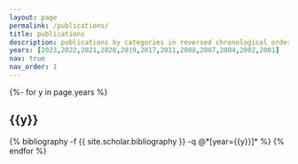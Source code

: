 ```yaml
---
layout: page
permalink: /publications/
title: publications
description: publications by categories in reversed chronological order. generated by jekyll-scholar.
years: [2023,2022,2021,2020,2019,2017,2011,2008,2007,2004,2002,2001]
nav: true
nav_order: 1
---
```

<!-- _pages/publications.md -->
<div class="publications">

{%- for y in page.years %}
  <h2 class="year">{{y}}</h2>
  {% bibliography -f {{ site.scholar.bibliography }} -q @*[year={{y}}]* %}
{% endfor %}

</div>
